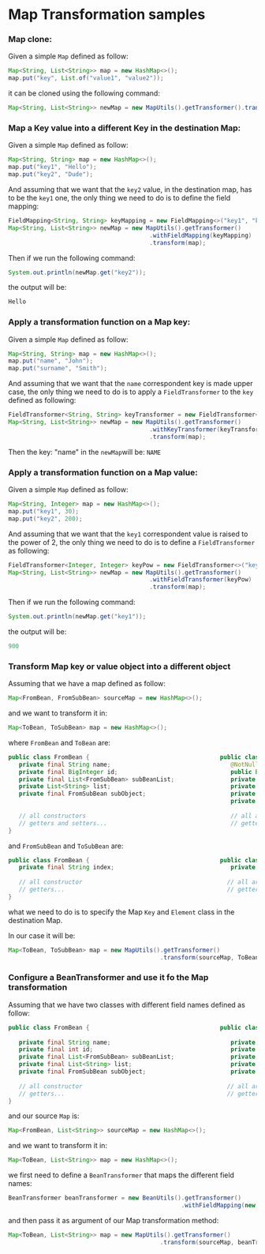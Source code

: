 <head>
    <title>Samples</title>
</head>

# Map Transformation samples

### Map clone:

Given a simple `Map` defined as follow:

```java
Map<String, List<String>> map = new HashMap<>();
map.put("key", List.of("value1", "value2"));
```

it can be cloned using the following command:

```java
Map<String, List<String>> newMap = new MapUtils().getTransformer().transform(map);
```

### Map a Key value into a different Key in the destination Map:

Given a simple `Map` defined as follow:

```java
Map<String, String> map = new HashMap<>();
map.put("key1", "Hello");
map.put("key2", "Dude");
```

And assuming that we want that the `key2` value, in the destination map, has to be the `key1` one,
the only thing we need to do is to define the field mapping:

```java
FieldMapping<String, String> keyMapping = new FieldMapping<>("key1", "key2");
Map<String, List<String>> newMap = new MapUtils().getTransformer()
                                        .withFieldMapping(keyMapping)
                                        .transform(map);
```

Then if we run the following command:

```java
System.out.println(newMap.get("key2"));
```

the output will be:

```java
Hello
```

### Apply a transformation function on a Map key:

Given a simple `Map` defined as follow:

```java
Map<String, String> map = new HashMap<>();
map.put("name", "John");
map.put("surname", "Smith");
```

And assuming that we want that the `name` correspondent key is made upper case,
the only thing we need to do is to apply a `FieldTransformer` to the `key` defined as following:

```java
FieldTransformer<String, String> keyTransformer = new FieldTransformer<>("name", String::toUpperCase);
Map<String, List<String>> newMap = new MapUtils().getTransformer()
                                        .withKeyTransformer(keyTransformer)
                                        .transform(map);
```

Then the key: "name" in the `newMap`will be: `NAME`

### Apply a transformation function on a Map value:

Given a simple `Map` defined as follow:

```java
Map<String, Integer> map = new HashMap<>();
map.put("key1", 30);
map.put("key2", 200);
```

And assuming that we want that the `key1` correspondent value is raised to the power of 2,
the only thing we need to do is to define a `FieldTransformer` as following:

```java
FieldTransformer<Integer, Integer> keyPow = new FieldTransformer<>("key1", val -> Math.pow(val, 2));
Map<String, List<String>> newMap = new MapUtils().getTransformer()
                                        .withFieldTransformer(keyPow)
                                        .transform(map);
```

Then if we run the following command:

```java
System.out.println(newMap.get("key1"));
```

the output will be:

```java
900
```

### Transform Map key or value object into a different object

Assuming that we have a map defined as follow:

```java
Map<FromBean, FromSubBean> sourceMap = new HashMap<>();
```

and we want to transform it in:

```java
Map<ToBean, ToSubBean> map = new HashMap<>();
```

where `FromBean` and `ToBean` are:

```java
public class FromBean {                                     public class ToBean {                           
   private final String name;                                  @NotNull                   
   private final BigInteger id;                                public BigInteger id;                      
   private final List<FromSubBean> subBeanList;                private final String name;                 
   private List<String> list;                                  private final List<String> list;                    
   private final FromSubBean subObject;                        private final List<ToSubBean> subBeanList;                    
                                                               private ToSubBean subObject;
   
   // all constructors                                         // all args constructor
   // getters and setters...                                   // getters and setters... 
}    
```

and `FromSubBean` and `ToSubBean` are:

```java
public class FromBean {                                     public class ToBean {                           
   private final String index;                                 private final String index;
   
   // all constructor                                         // all args constructor
   // getters...                                              // getters... 
}    
```

what we need to do is to specify the Map `Key` and `Element` class in the destination Map.

In our case it will be:

```java
Map<ToBean, ToSubBean> map = new MapUtils().getTransformer()
                                           .transform(sourceMap, ToBean.class, ToSubBean.class);
```

### Configure a BeanTransformer and use it fo the Map transformation

Assuming that we have two classes with different field names defined as follow:

```java
public class FromBean {                                     public class ToBean {                           
                                                                                       
   private final String name;                                  private final String differentName;                   
   private final int id;                                       private final int id;                      
   private final List<FromSubBean> subBeanList;                private final List<ToSubBean> subBeanList;                 
   private final List<String> list;                            private final List<String> list;                    
   private final FromSubBean subObject;                        private final ToSubBean subObject;                    
    
   // all constructor                                         // all args constructor
   // getters...                                              // getters... 
}
```

and our source `Map` is:

```java
Map<FromBean, List<String>> sourceMap = new HashMap<>();
```

and we want to transform it in:

```java
Map<ToBean, List<String>> map = new HashMap<>();
```

we first need to define a `BeanTransformer` that maps the different field names:
```java                                                                
BeanTransformer beanTransformer = new BeanUtils().getTransformer()
                                                 .withFieldMapping(new FieldMapping<>("name", "differentName"));                                                              
```

and then pass it as argument of our Map transformation method:

```java
Map<ToBean, List<String>> map = new MapUtils().getTransformer()
                                           .transform(sourceMap, beanTransformer, ToBean.class, List.class);
```